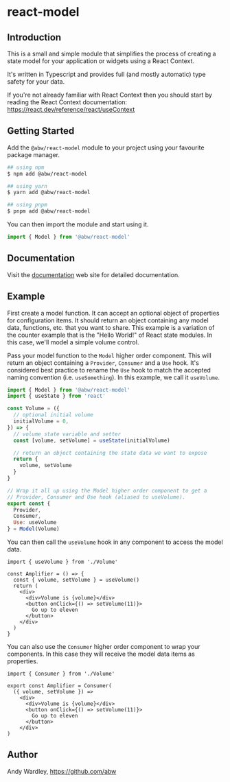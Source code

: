 # react-model

## Introduction

This is a small and simple module that simplifies the process of creating a
state model for your application or widgets using a React Context.

It's written in Typescript and provides full (and mostly automatic) type
safety for your data.

If you're not already familiar with React Context then you should start by
reading the React Context documentation: https://react.dev/reference/react/useContext

## Getting Started

Add the `@abw/react-model` module to your project using your favourite
package manager.

```bash
## using npm
$ npm add @abw/react-model

## using yarn
$ yarn add @abw/react-model

## using pnpm
$ pnpm add @abw/react-model
```

You can then import the module and start using it.

```jsx
import { Model } from '@abw/react-model'
```

## Documentation

Visit the [documentation](https://badgerpower.com/react-model/) web site
for detailed documentation.

## Example

First create a model function.  It can accept an optional object of properties
for configuration items.  It should return an object containing any model data,
functions, etc. that you want to share.  This example is a variation of the
counter example that is the "Hello World!" of React state modules.  In this
case, we'll model a simple volume control.

Pass your model function to the `Model` higher order component.  This will
return an object containing a `Provider`, `Consumer` and a `Use` hook.
It's considered best practice to rename the `Use` hook to match the accepted
naming convention (i.e. `useSomething`).  In this example, we call it
`useVolume`.

```js
import { Model } from '@abw/react-model'
import { useState } from 'react'

const Volume = ({
  // optional initial volume
  initialVolume = 0,
}) => {
  // volume state variable and setter
  const [volume, setVolume] = useState(initialVolume)

  // return an object containing the state data we want to expose
  return {
    volume, setVolume
  }
}

// Wrap it all up using the Model higher order component to get a
// Provider, Consumer and Use hook (aliased to useVolume).
export const {
  Provider,
  Consumer,
  Use: useVolume
} = Model(Volume)
```

You can then call the `useVolume` hook in any component to access the
model data.

```tsx
import { useVolume } from './Volume'

const Amplifier = () => {
  const { volume, setVolume } = useVolume()
  return (
    <div>
      <div>Volume is {volume}</div>
      <button onClick={() => setVolume(11)}>
        Go up to eleven
      </button>
    </div>
  )
}
```

You can also use the `Consumer` higher order component to wrap your components.
In this case they will receive the model data items as properties.

```tsx
import { Consumer } from './Volume'

export const Amplifier = Consumer(
  ({ volume, setVolume }) =>
    <div>
      <div>Volume is {volume}</div>
      <button onClick={() => setVolume(11)}>
        Go up to eleven
      </button>
    </div>
)
```

## Author

Andy Wardley, https://github.com/abw